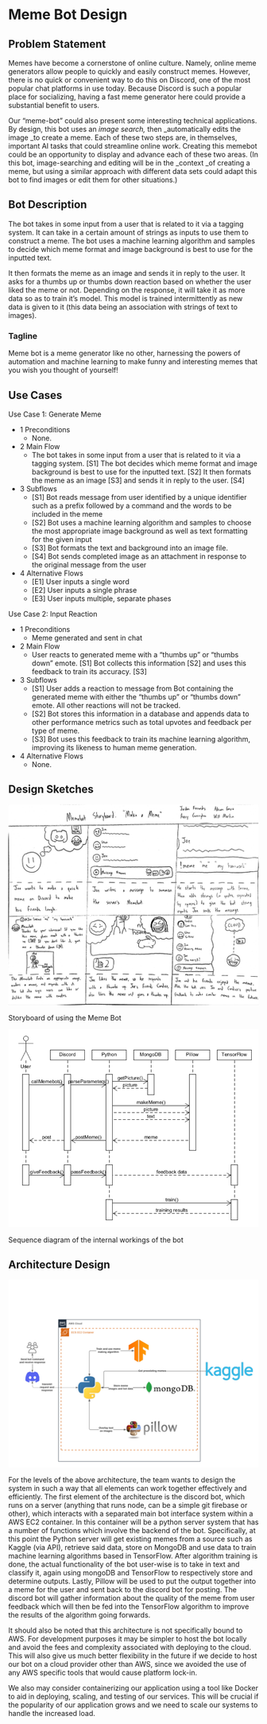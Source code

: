 # Meme Bot Design

## Problem Statement

Memes have become a cornerstone of online culture. Namely, online meme generators allow people to quickly and easily construct memes. However, there is no quick or convenient way to do this on Discord, one of the most popular chat platforms in use today. Because Discord is such a popular place for socializing, having a fast meme generator here could provide a substantial benefit to users. 

Our “meme-bot” could also present some interesting technical applications. By design, this bot uses an _image search,_ then _automatically edits the image _to create a meme. Each of these two steps are, in themselves, important AI tasks that could streamline online work. Creating this memebot could be an opportunity to display and advance each of these two areas. (In this bot, image-searching and editing will be in the _context _of creating a meme, but using a similar approach with different data sets could adapt this bot to find images or edit them for other situations.)

## Bot Description



The bot takes in some input from a user that is related to it via a tagging system. It can take in a certain amount of strings as inputs to use them to construct a meme. The bot uses a machine learning algorithm and samples to decide which meme format and image background is best to use for the inputted text.

It then formats the meme as an image and sends it in reply to the user. It asks for a thumbs up or thumbs down reaction based on whether the user liked the meme or not. Depending on the response, it will take it as more data so as to train it’s model. This model is trained intermittently as new data is given to it (this data being an association with strings of text to images).

### Tagline
Meme bot is a meme generator like no other, harnessing the powers of automation and machine learning to make funny and interesting memes that you wish you thought of yourself!

## Use Cases

Use Case 1: Generate Meme
* 1 Preconditions
    * None.
* 2 Main Flow
    * The bot takes in some input from a user that is related to it via a tagging system. [S1] The bot decides which meme format and image background is best to use for the inputted text. [S2] It then formats the meme as an image [S3] and sends it in reply to the user. [S4]
* 3 Subflows
    * [S1] Bot reads message from user identified by a unique identifier such as a prefix followed by a command and the words to be included in the meme
    * [S2] Bot uses a machine learning algorithm and samples to choose the most appropriate image background as well as text formatting for the given input 
    * [S3] Bot formats the text and background into an image file.
    * [S4] Bot sends completed image as an attachment in response to the original message from the user
* 4 Alternative Flows
    * [E1] User inputs a single word
    * [E2] User inputs a single phrase
    * [E3] User inputs multiple, separate phases

Use Case 2: Input Reaction
* 1 Preconditions
    * Meme generated and sent in chat
* 2 Main Flow
    * User reacts to generated meme with a “thumbs up” or “thumbs down” emote. [S1] Bot collects this information [S2] and uses this feedback to train its accuracy. [S3] 
* 3 Subflows
    * [S1] User adds a reaction to message from Bot containing the generated meme with either the “thumbs up” or “thumbs down” emote. All other reactions will not be tracked.
    * [S2] Bot stores this information in a database and appends data to other performance metrics such as total upvotes and feedback per type of meme.
    * [S3] Bot uses this feedback to train its machine learning algorithm, improving its likeness to human meme generation.
* 4 Alternative Flows
    * None.

## Design Sketches

![storyboard](storyboard.jpg "storyboard")

Storyboard of using the Meme Bot


![sequence diagram](sequenceDiagram.png "sequence diagram")

Sequence diagram of the internal workings of the bot


## Architecture Design

![architecture diagram](architectureDiagram.png "architecture diagram")


For the levels of the above architecture, the team wants to design the system in such a way that all elements can work together effectively and efficiently. The first element of the architecture is the discord bot, which runs on a server (anything that runs node, can be a simple git firebase or other), which interacts with a separated main bot interface system within a AWS EC2 container. In this container will be a python server system that has a number of functions which involve the backend of the bot. Specifically, at this point the Python server will get existing memes from a source such as Kaggle (via API), retrieve said data, store on MongoDB and use data to train machine learning algorithms based in TensorFlow. After algorithm training is done, the actual functionality of the bot user-wise is to take in text and classify it, again using mongoDB and TensorFlow to respectively store and determine outputs. Lastly, Pillow will be used to put the output together into a meme for the user and sent back to the discord bot for posting. The discord bot will gather information about the quality of the meme from user feedback which will then be fed into the TensorFlow algorithm to improve the results of the algorithm going forwards.

It should also be noted that this architecture is not specifically bound to AWS. For development purposes it may be simpler to host the bot locally and avoid the fees and complexity associated with deploying to the cloud. This will also give us much better flexibility in the future if we decide to host our bot on a cloud provider other than AWS, since we avoided the use of any AWS specific tools that would cause platform lock-in.

We also may consider containerizing our application using a tool like Docker to aid in deploying, scaling, and testing of our services. This will be crucial if the popularity of our application grows and we need to scale our systems to handle the increased load.